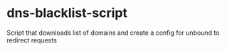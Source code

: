 # dns-blacklist-script
Script that downloads list of domains and create a config for unbound to redirect requests
